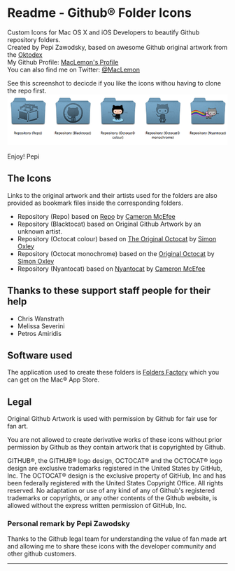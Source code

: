 # Readme - Github® Folder Icons

Custom Icons for Mac OS X and iOS Developers to beautify Github repository folders.  
Created by Pepi Zawodsky, based on awesome Github original artwork from the [Oktodex][6]   
My Github Profile: [MacLemon's Profile][4]  
You can also find me on Twitter: [@MacLemon][3]  

See this screenshot to decicde if you like the icons withou having to clone the repo first.
![Folder Icons Screenshot](https://github.com/MacLemon/Github-Folder-Icons/blob/master/Screenshot.png "Screenshot.png")

Enjoy!
Pepi


## The Icons
Links to the original artwork and their artists used for the folders are also provided as bookmark files inside the corresponding folders.

- Repository (Repo) based on [Repo][2] by [Cameron McEfee][7]
- Repository (Blacktocat) based on Original Github Artwork by an unknown artist.
- Repository (Octocat colour) based on [The Original Octocat][8] by [Simon Oxley][9]
- Repository (Octocat monochrome) based on the [Original Octocat][8] by [Simon Oxley][9]
- Repository (Nyantocat) based on [Nyantocat][10] by [Cameron McEfee][7]


## Thanks to these support staff people for their help
* Chris Wanstrath
* Melissa Severini
* Petros Amiridis


## Software used
The application used to create these folders is [Folders Factory][1] which you can get on the Mac® App Store.


## Legal

Original Github Artwork is used with permission by Github for fair use for fan art.

You are not allowed to create derivative works of these icons without prior permission by Github as they contain artwork that is copyrighted by Github.

GITHUB®, the GITHUB® logo design, OCTOCAT® and the OCTOCAT® logo design are exclusive trademarks registered in the United States by GitHub, Inc. The OCTOCAT® design is the exclusive property of GitHub, Inc and has been federally registered with the United States Copyright Office. All rights reserved. No adaptation or use of any kind of any of Github's registered trademarks or copyrights, or any other contents of the Github website, is allowed without the express written permission of GitHub, Inc.

### Personal remark by Pepi Zawodsky
Thanks to the Github legal team for understanding the value of fan made art and allowing me to share these icons with the developer community and other github customers.

---
[1]:http://j.mp/nBcDro "Folders Factory"
[2]:http://octodex.github.com/#repo "Repo"
[3]:https://twitter.com/MacLemon "@MacLemon"
[4]:https://github.com/MacLemon "MacLemon's Profile - Github"
[5]:https://github.com/ "Github"
[6]:http://octodex.github.com/ "Oktodex"
[7]:https://github.com/cameronmcefee "Cameron McEfee"
[8]:http://octodex.github.com/#original "Original Octocat"
[9]:http://www.idokungfoo.com/ "Simon Oxley"
[10]:http://octodex.github.com/#nyantocat "Nyantocat"
